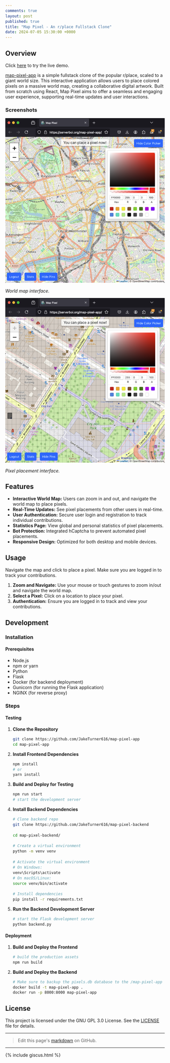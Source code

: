 ```yaml
---
comments: true
layout: post
published: true
title: "Map Pixel - An r/place Fullstack Clone"
date: 2024-07-05 15:30:00 +0000
---
```


## Overview

Click [here](https://serverboi.org/map-pixel-app/) to try the live demo.

[map-pixel-app](https://github.com/JakeTurner616/map-pixel-app) is a simple fullstack clone of the popular r/place, scaled to a giant world size. This interactive application allows users to place colored pixels on a massive world map, creating a collaborative digital artwork. Built from scratch using React, Map Pixel aims to offer a seamless and engaging user experience, supporting real-time updates and user interactions.

### Screenshots

![Map Pixel Interface](https://raw.githubusercontent.com/JakeTurner616/map-pixel-app/main/docs/Screenshot-UI-0.png)

*World map interface.*

![Map Pixel Interface](https://raw.githubusercontent.com/JakeTurner616/map-pixel-app/main/docs/Screenshot-UI-1.png)

*Pixel placement interface.*


## Features

- **Interactive World Map:** Users can zoom in and out, and navigate the world map to place pixels.
- **Real-Time Updates:** See pixel placements from other users in real-time.
- **User Authentication:** Secure user login and registration to track individual contributions.
- **Statistics Page:** View global and personal statistics of pixel placements.
- **Bot Protection:** Integrated hCaptcha to prevent automated pixel placements.
- **Responsive Design:** Optimized for both desktop and mobile devices.

## Usage

Navigate the map and click to place a pixel. Make sure you are logged in to track your contributions.

1. **Zoom and Navigate:** Use your mouse or touch gestures to zoom in/out and navigate the world map.
2. **Select a Pixel:** Click on a location to place your pixel.
3. **Authentication:** Ensure you are logged in to track and view your contributions.

## Development

### Installation

#### Prerequisites
- Node.js
- npm or yarn
- Python
- Flask
- Docker (for backend deployment)
- Gunicorn (for running the Flask application)
- NGINX (for reverse proxy)

### Steps

#### Testing

1. **Clone the Repository**
   ```sh
   git clone https://github.com/JakeTurner616/map-pixel-app
   cd map-pixel-app
   ```

2. **Install Frontend Dependencies**
   ```sh
   npm install
   # or
   yarn install
   ```

3. **Build and Deploy for Testing**
   ```sh
   npm run start
   # start the development server
   ```

4. **Install Backend Dependencies**
   ```sh
   # Clone backend repo
   git clone https://github.com/JakeTurner616/map-pixel-backend

   cd map-pixel-backend/
   
   # Create a virtual environment
   python -m venv venv
   
   # Activate the virtual environment
   # On Windows:
   venv\Scripts\activate
   # On macOS/Linux:
   source venv/bin/activate
   
   # Install dependencies
   pip install -r requirements.txt
   ```

5. **Run the Backend Development Server**
   ```sh
   # start the Flask development server
   python backend.py
   ```

#### Deployment

1. **Build and Deploy the Frontend**
   ```sh
   # build the production assets
   npm run build
   ```

2. **Build and Deploy the Backend**
   ```sh
   # Make sure to backup the pixels.db database to the /map-pixel-app directory between container rebuilds to prevent data loss!
   docker build -t map-pixel-app .
   docker run -p 8000:8000 map-pixel-app
   ```

## License

This project is licensed under the GNU GPL 3.0 License. See the [LICENSE](https://github.com/JakeTurner616/map-pixel-app/blob/main/LICENSE) file for details.

---

> Edit this page's <a href="https://github.com/JakeTurner616/JakeTurner616.github.io/blob/main/{{page.path}}">markdown</a> on GitHub.

---

{% include giscus.html %}

